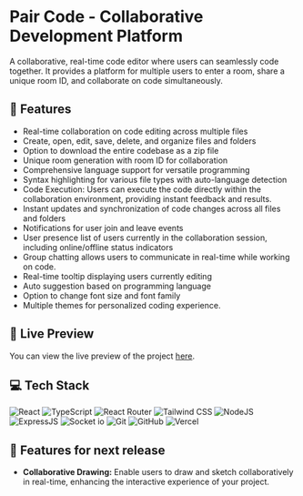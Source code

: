 # Pair Code - Collaborative Development Platform

A collaborative, real-time code editor where users can seamlessly code together. It provides a platform for multiple users to enter a room, share a unique room ID, and collaborate on code simultaneously.

## 🔮 Features

-   Real-time collaboration on code editing across multiple files
-   Create, open, edit, save, delete, and organize files and folders
-   Option to download the entire codebase as a zip file
-   Unique room generation with room ID for collaboration
-   Comprehensive language support for versatile programming
-   Syntax highlighting for various file types with auto-language detection
-   Code Execution: Users can execute the code directly within the collaboration environment, providing instant feedback and results.
-   Instant updates and synchronization of code changes across all files and folders
-   Notifications for user join and leave events
-   User presence list of users currently in the collaboration session, including online/offline status indicators
-   Group chatting allows users to communicate in real-time while working on code.
-   Real-time tooltip displaying users currently editing
-   Auto suggestion based on programming language
-   Option to change font size and font family
-   Multiple themes for personalized coding experience.

## 🚀 Live Preview

You can view the live preview of the project [here](https://paircode-dev.vercel.app/).

## 💻 Tech Stack

![React](https://img.shields.io/badge/React-20232A?style=for-the-badge&logo=react&logoColor=61DAFB)
![TypeScript](https://img.shields.io/badge/TypeScript-007ACC?style=for-the-badge&logo=typescript&logoColor=white)
![React Router](https://img.shields.io/badge/React_Router-CA4245?style=for-the-badge&logo=react-router&logoColor=white)
![Tailwind CSS](https://img.shields.io/badge/Tailwind_CSS-38B2AC?style=for-the-badge&logo=tailwind-css&logoColor=white)
![NodeJS](https://img.shields.io/badge/Node.js-43853D?style=for-the-badge&logo=node.js&logoColor=white)
![ExpressJS](https://img.shields.io/badge/Express.js-404D59?style=for-the-badge)
![Socket io](https://img.shields.io/badge/Socket.io-ffffff?style=for-the-badge)
![Git](https://img.shields.io/badge/GIT-E44C30?style=for-the-badge&logo=git&logoColor=white)
![GitHub](https://img.shields.io/badge/GitHub-100000?style=for-the-badge&logo=github&logoColor=white)
![Vercel](https://img.shields.io/badge/Vercel-000000?style=for-the-badge&logo=vercel&logoColor=white)


## 🔮 Features for next release

-   **Collaborative Drawing:** Enable users to draw and sketch collaboratively in real-time, enhancing the interactive experience of your project.

